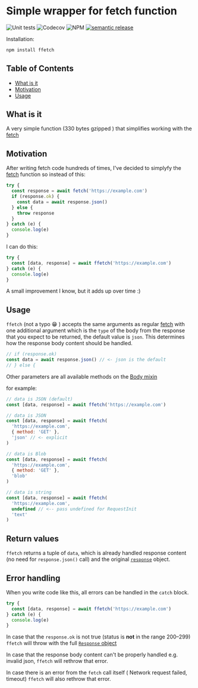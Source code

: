 # Simple wrapper for fetch function

![Unit tests](https://github.com/ivandotv/ffetch/workflows/Unit%20tests/badge.svg)
![Codecov](https://img.shields.io/codecov/c/github/ivandotv/ffetch)
![NPM](https://img.shields.io/npm/l/radio-browser-api)
[![semantic release](https://img.shields.io/badge/%20%20%F0%9F%93%A6%F0%9F%9A%80-semantic--release-e10079.svg)](https://github.com/semantic-release/semantic-release)

Installation:

```sh
npm install ffetch
```

## Table of Contents

- [What is it](#what-is-it)
- [Motivation](#motivation)
- [Usage](#usage)

## What is it

A very simple function (330 bytes gzipped ) that simplifies working with the [fetch](https://developer.mozilla.org/en-US/docs/Web/API/Fetch_API)

## Motivation

After writing fetch code hundreds of times, I've decided to simplyfy the [fetch](https://developer.mozilla.org/en-US/docs/Web/API/Fetch_API) function so instead of this:

```js
try {
  const response = await fetch('https://example.com')
  if (response.ok) {
    const data = await response.json()
  } else {
    throw response
  }
} catch (e) {
  console.log(e)
}
```

I can do this:

```js
try {
  const [data, response] = await ffetch('https://example.com')
} catch (e) {
  console.log(e)
}
```

A small improvement I know, but it adds up over time :)

## Usage

`ffetch` (not a typo 😁 ) accepts the same arguments as regular [fetch](https://developer.mozilla.org/en-US/docs/Web/API/Fetch_API) with one additional argument which is the `type` of the body from the response that you expect to be returned, the default value is `json`. This determines how the response body content should be handled.

```js
// if (response.ok)
const data = await response.json() // <- json is the default
// } else {
```

Other parameters are all available methods on the [Body mixin](https://developer.mozilla.org/en-US/docs/Web/API/Body)

for example:

```js
// data is JSON (default)
const [data, response] = await ffetch('https://example.com')

// data is JSON
const [data, response] = await ffetch(
  'https://example.com',
  { method: 'GET' },
  'json' // <- explicit
)

// data is Blob
const [data, response] = await ffetch(
  'https://example.com',
  { method: 'GET' },
  'blob'
)

// data is string
const [data, response] = await ffetch(
  'https://example.com',
  undefined // <-- pass undefined for RequestInit
  'text'
)
```

## Return values

`ffetch` returns a tuple of `data`, which is already handled response content (no need for `response.json()` call) and the original [`response`](https://developer.mozilla.org/en-US/docs/Web/API/Response) object.

## Error handling

When you write code like this, all errors can be handled in the `catch` block.

```js
try {
  const [data, response] = await ffetch('https://example.com')
} catch (e) {
  console.log(e)
}
```

In case that the `response.ok` is not true (status is **not** in the range 200–299) `ffetch` will throw with the full [`Response` object](https://developer.mozilla.org/en-US/docs/Web/API/Response)

In case that the response body content can't be properly handled e.g. invalid json, `ffetch` will rethrow that error.

In case there is an error from the `fetch` call itself ( Network request failed, timeout) `ffetch` will also rethrow that error.
